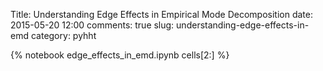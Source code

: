 Title: Understanding Edge Effects in Empirical Mode Decomposition
date: 2015-05-20 12:00
comments: true
slug: understanding-edge-effects-in-emd
category: pyhht

{% notebook edge_effects_in_emd.ipynb cells[2:] %}
